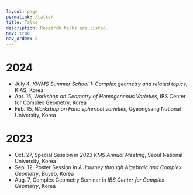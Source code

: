 ```yaml
---
layout: page
permalink: /talks/
title: Talks
description: Research talks are listed.
nav: true
nav_order: 2
---
```


# 2024
* July 4, *KWMS Summer School 1: Complex geometry and related topics*, KIAS, Korea
* Apr. 15, *Workshop on Geometry of Homogeneous Varieties*, IBS Center for Complex Geometry, Korea
* Feb. 15, *Workshop on Fano spherical varieties*, Gyeongsang National University, Korea

# 2023
* Oct. 27, Special Session in *2023 KMS Annual Meeting*, Seoul National University, Korea
* Sep. 12, Poster Session in *A Journey through Algebraic and Complex Geometry*, Buyeo, Korea
* Aug. 7, Complex Geometry Seminar in *IBS Center for Complex Geometry*, Korea
